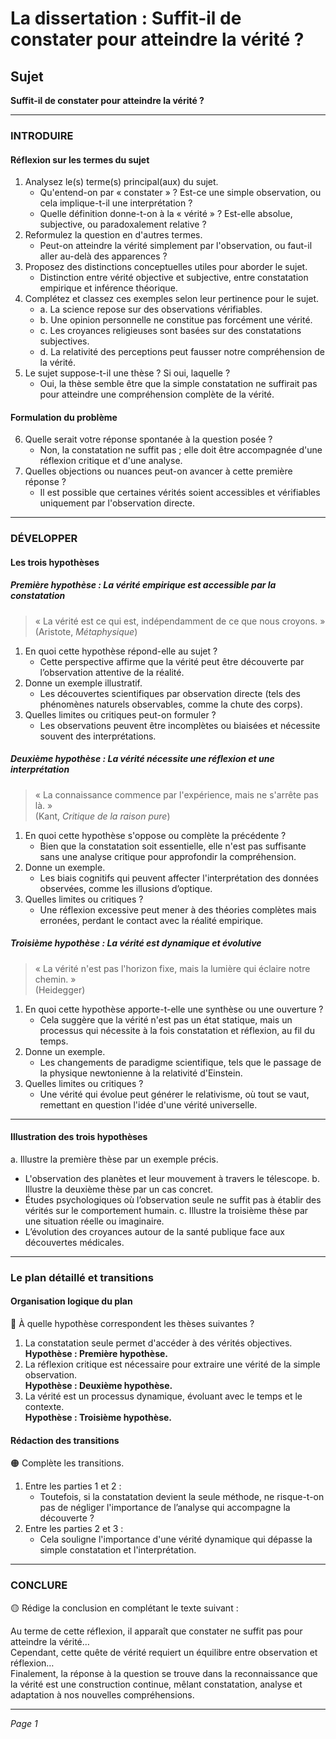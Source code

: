 # La dissertation : Suffit-il de constater pour atteindre la vérité ?

## Sujet
**Suffit-il de constater pour atteindre la vérité ?**

---

### INTRODUIRE

#### Réflexion sur les termes du sujet

1. Analysez le(s) terme(s) principal(aux) du sujet.
   - Qu'entend-on par « constater » ? Est-ce une simple observation, ou cela implique-t-il une interprétation ?
   - Quelle définition donne-t-on à la « vérité » ? Est-elle absolue, subjective, ou paradoxalement relative ?
2. Reformulez la question en d'autres termes.
   - Peut-on atteindre la vérité simplement par l'observation, ou faut-il aller au-delà des apparences ?
3. Proposez des distinctions conceptuelles utiles pour aborder le sujet.
   - Distinction entre vérité objective et subjective, entre constatation empirique et inférence théorique.
4. Complétez et classez ces exemples selon leur pertinence pour le sujet.
   - a. La science repose sur des observations vérifiables.
   - b. Une opinion personnelle ne constitue pas forcément une vérité.
   - c. Les croyances religieuses sont basées sur des constatations subjectives.
   - d. La relativité des perceptions peut fausser notre compréhension de la vérité.
5. Le sujet suppose-t-il une thèse ? Si oui, laquelle ?
   - Oui, la thèse semble être que la simple constatation ne suffirait pas pour atteindre une compréhension complète de la vérité.

#### Formulation du problème

6. Quelle serait votre réponse spontanée à la question posée ?
   - Non, la constatation ne suffit pas ; elle doit être accompagnée d'une réflexion critique et d'une analyse.
7. Quelles objections ou nuances peut-on avancer à cette première réponse ?
   - Il est possible que certaines vérités soient accessibles et vérifiables uniquement par l'observation directe.

---

### DÉVELOPPER

#### Les trois hypothèses

##### Première hypothèse : La vérité empirique est accessible par la constatation

> « La vérité est ce qui est, indépendamment de ce que nous croyons. »  
> (Aristote, *Métaphysique*)

1. En quoi cette hypothèse répond-elle au sujet ?
   - Cette perspective affirme que la vérité peut être découverte par l’observation attentive de la réalité.
2. Donne un exemple illustratif.
   - Les découvertes scientifiques par observation directe (tels des phénomènes naturels observables, comme la chute des corps).
3. Quelles limites ou critiques peut-on formuler ?
   - Les observations peuvent être incomplètes ou biaisées et nécessite souvent des interprétations.

##### Deuxième hypothèse : La vérité nécessite une réflexion et une interprétation 

> « La connaissance commence par l'expérience, mais ne s'arrête pas là. »  
> (Kant, *Critique de la raison pure*)

1. En quoi cette hypothèse s'oppose ou complète la précédente ?
   - Bien que la constatation soit essentielle, elle n'est pas suffisante sans une analyse critique pour approfondir la compréhension.
2. Donne un exemple.
   - Les biais cognitifs qui peuvent affecter l'interprétation des données observées, comme les illusions d’optique.
3. Quelles limites ou critiques ?
   - Une réflexion excessive peut mener à des théories complètes mais erronées, perdant le contact avec la réalité empirique.

##### Troisième hypothèse : La vérité est dynamique et évolutive

> « La vérité n'est pas l'horizon fixe, mais la lumière qui éclaire notre chemin. »  
> (Heidegger)

1. En quoi cette hypothèse apporte-t-elle une synthèse ou une ouverture ?
   - Cela suggère que la vérité n'est pas un état statique, mais un processus qui nécessite à la fois constatation et réflexion, au fil du temps.
2. Donne un exemple.
   - Les changements de paradigme scientifique, tels que le passage de la physique newtonienne à la relativité d'Einstein.
3. Quelles limites ou critiques ?
   - Une vérité qui évolue peut générer le relativisme, où tout se vaut, remettant en question l'idée d'une vérité universelle.

---

#### Illustration des trois hypothèses

a. Illustre la première thèse par un exemple précis.
   - L'observation des planètes et leur mouvement à travers le télescope.
b. Illustre la deuxième thèse par un cas concret.
   - Études psychologiques où l’observation seule ne suffit pas à établir des vérités sur le comportement humain.
c. Illustre la troisième thèse par une situation réelle ou imaginaire.
   - L’évolution des croyances autour de la santé publique face aux découvertes médicales.

---

### Le plan détaillé et transitions

#### Organisation logique du plan

🔴 À quelle hypothèse correspondent les thèses suivantes ?

1. La constatation seule permet d'accéder à des vérités objectives.  
   **Hypothèse : Première hypothèse.**
2. La réflexion critique est nécessaire pour extraire une vérité de la simple observation.  
   **Hypothèse : Deuxième hypothèse.**
3. La vérité est un processus dynamique, évoluant avec le temps et le contexte.  
   **Hypothèse : Troisième hypothèse.**

#### Rédaction des transitions

🟠 Complète les transitions.

1. Entre les parties 1 et 2 :  
   - Toutefois, si la constatation devient la seule méthode, ne risque-t-on pas de négliger l'importance de l’analyse qui accompagne la découverte ?
2. Entre les parties 2 et 3 :  
   - Cela souligne l'importance d'une vérité dynamique qui dépasse la simple constatation et l'interprétation.

---

### CONCLURE

🟡 Rédige la conclusion en complétant le texte suivant :

Au terme de cette réflexion, il apparaît que constater ne suffit pas pour atteindre la vérité…  
Cependant, cette quête de vérité requiert un équilibre entre observation et réflexion…  
Finalement, la réponse à la question se trouve dans la reconnaissance que la vérité est une construction continue, mêlant constatation, analyse et adaptation à nos nouvelles compréhensions. 

--- 

*Page 1*